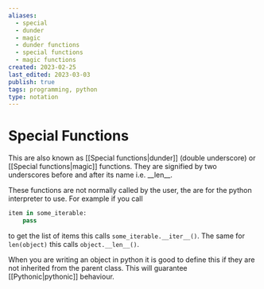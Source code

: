 ```yaml
---
aliases:
  - special
  - dunder
  - magic
  - dunder functions
  - special functions
  - magic functions
created: 2023-02-25
last_edited: 2023-03-03
publish: true
tags: programming, python
type: notation
---
```

# Special Functions
This are also known as [[Special functions|dunder]] (double underscore) or [[Special functions|magic]] functions. They are signified by two underscores before and after its name i.e. \_\_len\_\_.

These functions are not normally called by the user, the are for the python interpreter to use. For example if you call
```python
item in some_iterable:
	pass
```
to get the list of items this calls `some_iterable.__iter__()`. The same for `len(object)` this calls `object.__len__()`.

When you are writing an object in python it is good to define this if they are not inherited from the parent class. This will guarantee [[Pythonic|pythonic]] behaviour.

